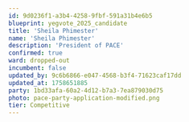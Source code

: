 ```yaml
---
id: 9d0236f1-a3b4-4258-9fbf-591a31b4e6b5
blueprint: yegvote_2025_candidate
title: 'Sheila Phimester'
name: 'Sheila Phimester'
description: 'President of PACE'
confirmed: true
ward: dropped-out
incumbent: false
updated_by: 9c6b6866-e047-4568-b3f4-71623caf17dd
updated_at: 1758651885
party: 1bd33afa-60a2-4d12-b7a3-7ea879030d75
photo: pace-party-application-modified.png
tier: Competitive
---
```

